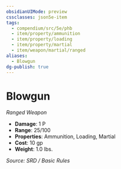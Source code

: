 ```yaml
---
obsidianUIMode: preview
cssclasses: json5e-item
tags:
  - compendium/src/5e/phb
  - item/property/ammunition
  - item/property/loading
  - item/property/martial
  - item/weapon/martial/ranged
aliases:
  - Blowgun
dg-publish: true
---
```

# Blowgun
*Ranged Weapon*  

- **Damage**: 1 P
- **Range**: 25/100
- **Properties**: Ammunition, Loading, Martial
- **Cost**: 10 gp
- **Weight**: 1.0 lbs.

*Source: SRD / Basic Rules*